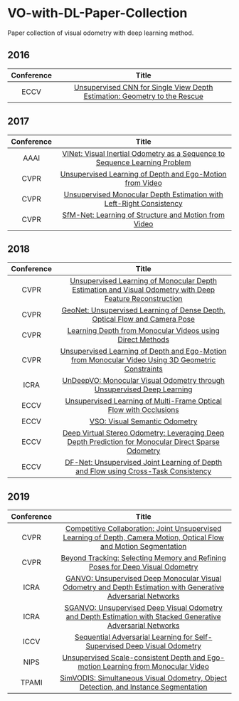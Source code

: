 <!--
 * @Author: Yao Lu
 * @Date: 2019-12-23 17:01:24
 * @Description: Paper collection of visual odometry with deep learning method.
 -->
# VO-with-DL-Paper-Collection

Paper collection of visual odometry with deep learning method.

## 2016
|Conference| Title |
|:-:|:-:|
| ECCV | [Unsupervised CNN for Single View Depth Estimation: Geometry to the Rescue](https://arxiv.org/pdf/1603.04992.pdf) |

## 2017
|Conference| Title |
|:-:|:-:|
| AAAI | [VINet: Visual Inertial Odometry as a Sequence to Sequence Learning Problem](https://arxiv.org/pdf/1701.08376.pdf.pdf) |
| CVPR | [Unsupervised Learning of Depth and Ego-Motion from Video](https://arxiv.org/pdf/1704.07813.pdf) |
| CVPR | [Unsupervised Monocular Depth Estimation with Left-Right Consistency](https://arxiv.org/pdf/1609.03677.pdf) |
| CVPR | [SfM-Net: Learning of Structure and Motion from Video](https://arxiv.org/pdf/1704.07804.pdf) |

## 2018
|Conference| Title |
|:-:|:-:|
| CVPR | [Unsupervised Learning of Monocular Depth Estimation and Visual Odometry with Deep Feature Reconstruction](https://arxiv.org/pdf/1803.03893.pdf) |
| CVPR | [GeoNet: Unsupervised Learning of Dense Depth, Optical Flow and Camera Pose](https://arxiv.org/pdf/1803.02276.pdf) |
| CVPR | [Learning Depth from Monocular Videos using Direct Methods](https://arxiv.org/pdf/1712.00175.pdf)
| CVPR| [Unsupervised Learning of Depth and Ego-Motion from Monocular Video Using 3D Geometric Constraints](https://arxiv.org/pdf/1802.05522.pdf) |
| ICRA | [UnDeepVO: Monocular Visual Odometry through Unsupervised Deep Learning](https://arxiv.org/pdf/1709.06841.pdf) |
| ECCV | [Unsupervised Learning of Multi-Frame Optical Flow with Occlusions](http://www.cvlibs.net/publications/Janai2018ECCV.pdf) |
| ECCV | [VSO: Visual Semantic Odometry](https://demuc.de/papers/lianos2018vso.pdf) |
| ECCV | [Deep Virtual Stereo Odometry: Leveraging Deep Depth Prediction for Monocular Direct Sparse Odometry](https://arxiv.org/pdf/1807.02570.pdf) |
| ECCV | [DF-Net: Unsupervised Joint Learning of Depth and Flow using Cross-Task Consistency](https://arxiv.org/pdf/1809.01649.pdf) |

## 2019
|Conference| Title |
|:-:|:-:|
| CVPR | [Competitive Collaboration: Joint Unsupervised Learning of Depth, Camera Motion, Optical Flow and Motion Segmentation](https://arxiv.org/pdf/1805.09806.pdf) |
| CVPR | [Beyond Tracking: Selecting Memory and Refining Poses for Deep Visual Odometry](https://arxiv.org/pdf/1904.01892.pdf) |
| ICRA | [GANVO: Unsupervised Deep Monocular Visual Odometry and Depth Estimation with Generative Adversarial Networks](https://arxiv.org/pdf/1809.05786.pdf) |
| ICRA | [SGANVO: Unsupervised Deep Visual Odometry and Depth Estimation with Stacked Generative Adversarial Networks](https://arxiv.org/pdf/1906.08889.pdf) |
| ICCV | [Sequential Adversarial Learning for Self-Supervised Deep Visual Odometry](https://arxiv.org/pdf/1908.08704.pdf) |
| NIPS | [Unsupervised Scale-consistent Depth and Ego-motion Learning from Monocular Video](https://arxiv.org/pdf/1908.10553.pdf) |
| TPAMI | [SimVODIS: Simultaneous Visual Odometry, Object Detection, and Instance Segmentation](https://arxiv.org/pdf/1911.05939.pdf) |



